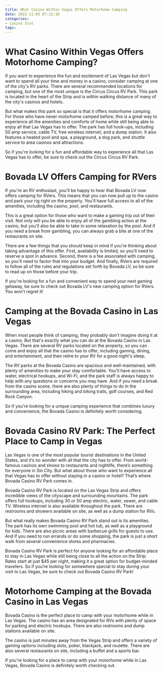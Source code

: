 ```yaml
---
title: What Casino Within Vegas Offers Motorhome Camping
date: 2022-11-03 07:21:18
categories:
- Casino Slot
tags:
---
```



#  What Casino Within Vegas Offers Motorhome Camping?

If you want to experience the fun and excitement of Las Vegas but don't want to spend all your time and money in a casino, consider camping at one of the city's RV parks. There are several recommended locations for camping, but one of the most unique is the Circus Circus RV Park. This park is located in the heart of the Strip and is within walking distance of many of the city's casinos and hotels.

But what makes this park so special is that it offers motorhome camping. For those who have never motorhome camped before, this is a great way to experience all the amenities and comforts of home while still being able to enjoy all that Las Vegas has to offer. The park has full hook-ups, including 50 amp service, cable TV, free wireless internet, and a dump station. It also features a heated pool and spa, a playground, a dog park, and shuttle service to area casinos and attractions.

So if you're looking for a fun and affordable way to experience all that Las Vegas has to offer, be sure to check out the Circus Circus RV Park.

#  Bovada LV Offers Camping for RVers

If you're an RV enthusiast, you'll be happy to hear that Bovada LV now offers camping for RVers. This means that you can now pull up to the casino and park your rig right on the property. You'll have full access to all of the amenities, including the casino, pool, and restaurants.

This is a great option for those who want to make a gaming trip out of their visit. Not only will you be able to enjoy all of the gambling action at the casino, but you'll also be able to take in some relaxation by the pool. And if you need a break from gambling, you can always grab a bite at one of the restaurants on site.

There are a few things that you should keep in mind if you're thinking about taking advantage of this offer. First, availability is limited, so you'll need to reserve a spot in advance. Second, there is a fee associated with camping, so you'll need to factor that into your budget. And finally, RVers are required to follow all of the rules and regulations set forth by Bovada LV, so be sure to read up on those before your trip.

If you're looking for a fun and convenient way to spend your next gaming getaway, be sure to check out Bovada LV's new camping option for RVers. You won't regret it!

#  Camping at the Bovada Casino in Las Vegas

When most people think of camping, they probably don't imagine doing it at a casino. But that's exactly what you can do at the Bovada Casino in Las Vegas. There are several RV parks located on the property, so you can come and enjoy all that the casino has to offer, including gaming, dining, and entertainment, and then retire to your RV for a good night's sleep.

The RV parks at the Bovada Casino are spacious and well-maintained, with plenty of amenities to make your stay comfortable. You'll have access to water, electrical hookups, and Wi-Fi, and the park staff is always happy to help with any questions or concerns you may have. And if you need a break from the casino scene, there are also plenty of things to do in the surrounding area, including hiking and biking trails, golf courses, and Red Rock Canyon.

So if you're looking for a unique camping experience that combines luxury and convenience, the Bovada Casino is definitely worth considering.

#  Bovada Casino RV Park: The Perfect Place to Camp in Vegas

Las Vegas is one of the most popular tourist destinations in the United States, and it’s no wonder with all that the city has to offer. From world-famous casinos and shows to restaurants and nightlife, there’s something for everyone in Sin City. But what about those who want to experience all that Vegas has to offer without staying in a casino or hotel? That’s where Bovada Casino RV Park comes in.

Bovada Casino RV Park is located on the Las Vegas Strip and offers incredible views of the cityscape and surrounding mountains. The park offers full hookups, including 30 or 50 amp electric, water, sewer, and cable TV. Wireless internet is also available throughout the park. There are restrooms and showers available on site, as well as a dump station for RVs.

But what really makes Bovada Casino RV Park stand out is its amenities. The park has its own swimming pool and hot tub, as well as a playground for kids. There are also picnic areas with barbecue grills for guests to use. And if you need to run errands or do some shopping, the park is just a short walk from several convenience stores and pharmacies.

Bovada Casino RV Park is perfect for anyone looking for an affordable place to stay in Las Vegas while still being close to all the action on the Strip. Rates start at just $45 per night, making it a great option for budget-minded travelers. So if you’re looking for somewhere special to stay during your visit to Las Vegas, be sure to check out Bovada Casino RV Park!

#  Motorhome Camping at the Bovada Casino in Las Vegas

Bovada Casino is the perfect place to camp with your motorhome while in Las Vegas. The casino has an area designated for RVs with plenty of space for parking and electric hookups. There are also restrooms and dump stations available on site.

The casino is just minutes away from the Vegas Strip and offers a variety of gaming options including slots, poker, blackjack, and roulette. There are also several restaurants on site, including a buffet and a sports bar.

If you're looking for a place to camp with your motorhome while in Las Vegas, Bovada Casino is definitely worth checking out.